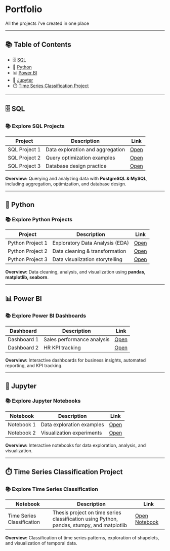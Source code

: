 # Portfolio
All the projects i've created in one place

---

## 📚 Table of Contents

- 🗄️ [SQL](#sql)
- 🐍 [Python](#python)
- 📊 [Power BI](#power-bi)
- 📓 [Jupyter](#jupyter)
- ⏱️ [Time Series Classification Project](#time-series-classification-project)


---

## 🗄️ SQL

### 📚 Explore SQL Projects

| Project | Description | Link |
|---------|------------|------|
| SQL Project 1 | Data exploration and aggregation | [Open](sql/project1.sql) |
| SQL Project 2 | Query optimization examples | [Open](sql/project2.sql) |
| SQL Project 3 | Database design practice | [Open](sql/project3.sql) |

**Overview:** Querying and analyzing data with **PostgreSQL & MySQL**, including aggregation, optimization, and database design.

---

## 🐍 Python

### 📚 Explore Python Projects

| Project | Description | Link |
|---------|------------|------|
| Python Project 1 | Exploratory Data Analysis (EDA) | [Open](python/project1.ipynb) |
| Python Project 2 | Data cleaning & transformation | [Open](python/project2.ipynb) |
| Python Project 3 | Data visualization storytelling | [Open](python/project3.ipynb) |

**Overview:** Data cleaning, analysis, and visualization using **pandas, matplotlib, seaborn**.

---

## 📊 Power BI

### 📚 Explore Power BI Dashboards

| Dashboard | Description | Link |
|-----------|------------|------|
| Dashboard 1 | Sales performance analysis | [Open](powerbi/dashboard1.pbix) |
| Dashboard 2 | HR KPI tracking | [Open](powerbi/dashboard2.pbix) |

**Overview:** Interactive dashboards for business insights, automated reporting, and KPI tracking.

---

## 📓 Jupyter

### 📚 Explore Jupyter Notebooks

| Notebook | Description | Link |
|---------|------------|------|
| Notebook 1 | Data exploration examples | [Open](jupyter/notebook1.ipynb) |
| Notebook 2 | Visualization experiments | [Open](jupyter/notebook2.ipynb) |

**Overview:** Interactive notebooks for data exploration, analysis, and visualization.

---

## ⏱️ Time Series Classification Project

### 📚 Explore Time Series Classification

| Notebook | Description | Link |
|---------|------------|------|
| Time Series Classification | Thesis project on time series classification using Python, pandas, stumpy, and matplotlib | [Open Notebook](jupyter/Time_Series_Classification.ipynb) |

**Overview:** Classification of time series patterns, exploration of shapelets, and visualization of temporal data.
